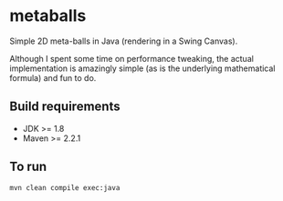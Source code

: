 metaballs
=========

Simple 2D meta-balls in Java (rendering in a Swing Canvas).

Although I spent some time on performance tweaking, the actual implementation is amazingly simple (as is the underlying mathematical formula) and fun to do.

Build requirements
------------------

* JDK >= 1.8
* Maven >= 2.2.1

To run
------

    mvn clean compile exec:java
